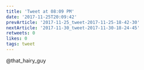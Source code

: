 ```yaml
---
title: 'Tweet at 08:09 PM'
date: '2017-11-25T20:09:42'
prevArticle: '2017-11-25_tweet-2017-11-25-18-42-30'
nextArticle: '2017-11-30_tweet-2017-11-30-18-24-45'
retweets: 0
likes: 0
tags: tweet
---
```

@that_hairy_guy